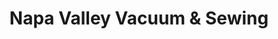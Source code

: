 ---
title: "Napa Valley Vacuum & Sewing"
url: /napa/napa-valley-vacuum-and-sewing/
shop: vacuum cleaner
---